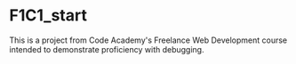# F1C1_start

This is a project from Code Academy's Freelance Web Development course intended to demonstrate proficiency with debugging.